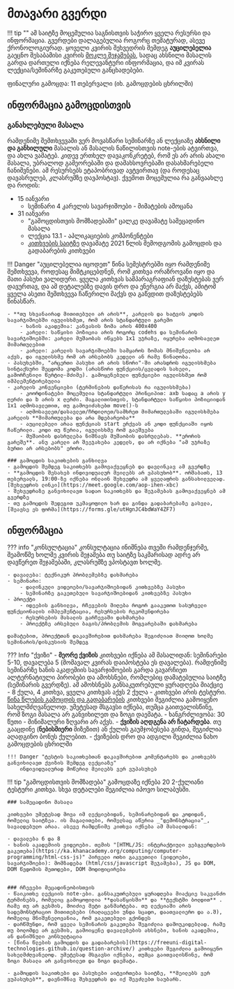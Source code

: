 # მთავარი გვერდი
!!! tip ""
	ამ საიტზე მოცემულია საგნისთვის საჭირო ყველა რესურსი და ინფორმაცია. გვერდები დალაგებულია როგორც თემატურად, ასევე ქრონოლოგიურად. 
	ყოველი კვირის შეხვედრის შემდეგ **აუცილებელია** გაეცნო შესაბამისი კვირის [მოკლე შეჯამებას](/22f/00_review), სადაც ახსნილი მასალის გარდა დართული იქნება რელევანტური ინფორმაცია, და იმ კვირას ლექცია/სემინარზე გაკეთებული განცხადებები. 


ფინალური გამოცდა: 11 თებერვალი (იხ. გამოცდების ცხრილში)

## ინფორმაცია გამოცდისთვის
### განახლებული მასალა
რამდენიმე შემთხვევაში ვერ მოვასწარი სემინარზე ან ლექციაზე **ახსნილი და განხილული** მასალის ან მასალის ნაწილისთვის note-ების ატვირთვა, და ახლა ვამატებ. კიდევ ერთხელ დავაკონკრეტებ, რომ ეს არ არის ახალი მასალა, უბრალოდ გამეორებაში და დამახსოვრებაში დასახმარებელი ჩანიშვნები. ამ რესურსებს ეტაპობრივად ავტვირთავ (და როდესაც დავასრულებ, კლასრუმზე დავპოსტავ). ქვემოთ მოცემულია რა განვაახლე და როდის:

- 15 იანვარი
	- სემინარი 4 კარელის სავარჯიშოები - მიმატების ამოცანა
- 31 იანვარი
	- "გამოცდისთვის მომზადებაში" ცალკე დავამატე სამეცადინო მასალა
	- ლექცია 13.1 - აპლიკაციების კომპონენტები
	- [კითხვების საიტზე][1] დავამატე 2021 წლის შემოდგომის გამოცდის და გადაბარების კითხვები

!!! Danger "აუცილებელია იცოდეთ"
	წინა სემესტრებში იყო რამდენიმე შემთხვევა, როდესაც მიმტკიცებდნენ, რომ კითხვა ორაზროვანი იყო და მათი პასუხი ვალიდური. ყველა კითხვას სამპარაგრაფიან დაზუსტებას ვერ დავურთავ, და ამ დეტალებზე დავის დრო და ენერგია არ მაქვს, ამიტომ ყველა ასეთი შემთხვევა ჩაწერილი მაქვს და გაწვდით დაზუსტებებს წინასწარ.
	
	- **თუ სხვანაირად მითითებული არ არის**, კარელის და ხატვის კოდის სავარჯიშოებში იგულისხმეთ, რომ არის სტანდარტული გარემო
		- ხანის აკადემია: კანვასის ზომა არის 400x400
		- კარელი: საწყისი პოზიცია არის როგორც codehs და სემინარის სავარჯიშოებში: კარელი მუშაობას იწყებს 1x1 უჯრაზე, იყურება აღმოსავლეთ მიმართულებით
		- კარელი: კარელის სავარჯიშოებში სამყაროს ზომას მნიშვნელობა არ აქვს, და იგულისხმე რომ არ არსებობს კედელი ან რამე წინაღობა.
	- პასუხებში, "არცერთი პასუხი არ არის სწორი"-ში არასდროს იგულისხმება სინტაქსური შეცდომა კოდში (არასწორი ფუნქციის/ცვლადის სახელი, გამორჩენილი წერტილ-მძიმე). გამოყენებული ფუნქციები იგულისხმეთ რომ იმპლემენტირებულია
	- კარელის კონვენციები (ტერმინების დაწერისას რა იგულისხმება)
		- კოორდინატები მოცემულია სტანდარტული პრინციპით: axb სადაც a არის y ღერძი და b არის x ღერძი. მაგალითისთვის, სტანდარტული საწყისი პოზიციიდან 1x1 აღმოსავლეთით, თუ გამოვიძახებთ move()-ს
		- აღმოსავლეთ/დასავლეთ/ჩრდილოეთ/სამხრეთ მიმართულებაში იგულისხმება კარელის **მიმართულება და არა მდებარეობა**
		- აუცილებელი არაა ფუნქციას start ერქვას ან კოდი ფუნქციაში იყოს ჩაწერილი. კოდი თუ წერია, იგულისხმე რომ გაეშვება
		- მუშაობის დასრულება ნიშნავს მუშაობის დასრულებას. **ერორის გარეშე**. ანუ კარელი არ შეეჯახება კედელს, და არ იქნება "ამ უჯრაზე ბურთი არ არსებობს" ერორი.
	
	### გამოცდის საკითხების განხილვა
	- გამოცდის შემდეგ საკითხებს გამოვაქვეყნებ და დავლინკავ ამ გვერდზე
	- **გამოცდის შესახებ ინდივიდუალურ მეილებს არ ვპასუხობ**. ორშაბათს, 13 თებერვალს, 19:00-ზე იქნება ონლაინ შეხვედრა ამ ყველაფრის განსახილველად. [შეხვედრის ლინკი](https://meet.google.com/aop-ihen-xbc)
	- შეხვედრაზე განვიხილავთ სადაო საკითხებს და შეჯამებას გამოვაქვეყნებ ამ გვერდზე
	- თუ გამოცდის შედეგით უკმაყოფილო ხარ და გინდა გადაბარებაზე გასვლა, [შეავსე ეს ფორმა](https://forms.gle/utHgnJC4bdWaY4ZF7)
	

## ინფორმაცია
??? info "კონსულტაცია"
	კონსულტაცია ინიშნება თვეში რამდენჯერმე, შეამოწმე ხოლმე კვირის შეჯამება თუ საიტზე საკმარისად ადრე არ დავწერეთ შეჯამებაში, კლასრუმზე ვპოსტავთ ხოლმე.
	
	- დავალება: ტექნიკურ პრობლემებზე დახმარება
	- სემინარი: 
		- დალინკული ვიდეოები/სავარჯიშოებიდან კითხვებზე პასუხი
		- სემინარზე გაკეთებული სავარჯიშოებიდან კითხვებზე პასუხი
	- პროექტი
		- იდეების განხილვა, რჩევების მიღება როგორ გააკეთოთ სასურველი ფუნქციონალის იმპლემენტაცია, რესურსების რეკომენდირება
		- რესურსების მასალის გარჩევაში დახმარება
		- პროექტზე არსებული ბაგის/პრობლემის მოგვარებაში დახმარება
	
	დამატებით, პროექტთან დაკავშირებით დახმარება შეგიძლიათ მიიღოთ ხოლმე სემინარის/დისკუსიის შემდეგ

??? Info "ქვიზი"
	- **მეორე ქვიზის** კითხვები იქნება ამ მასალიდან: სემინარები 5-10, დავალება 5 (მომავალ კვირას დაიპოსტება ეს დავალება). რამდენიმე სემინარზე ხანის აკადემიის სავარჯიშოების გარდა გავარჩიეთ ალტერნატიული პირობები და ამოხსნები, რომლებიც დამატებულია საიტზე (სემინარის გვერდზე). ამ ამოხსნებს განსაკუთრებული ყურადღება მიაქციე
	- 8 ქულა, 4 კითხვა, ყველა კითხვას აქვს 2 ქულა
	    - კითხვები არის ტესტური. [წინა წლების გამოცდის და გადაბარების](https://freeuni-digital-technologies.github.io/question-archive/) კითხვები შეგიძლია გამოიყენო სახელმძღვანელოდ. უმეტესად მსგავსი იქნება, თუმცა გაითვალისწინე, რომ ზოგი მასალა არ განვიხილეთ და ზოგი დაემატა.
	- ხანგრძლივობა: 30 წუთი
	- მინიმალური ზღვარი არ აქვს. 
	- **ქვიზის აღდგენა არ ჩატარდება**. თუ გააცდინე (**ნებისმიერი** მიზეზით) ან ქულის გაუმჯობესება გინდა, შეგიძლია აღადგინო ბონუს ქულებით. 
	- ქვიზების დრო და ადგილი შეგიძლია ნახო გამოცდების ცხრილში
	
	
	!!! Danger "ტესტის საკითხებთან დაკავშირებით კომენტარებს და კითხვებს განვიხილავთ ქვიზის შემდეგ ლექციაზე"
		ინდივიდუალურად მოწერილ მეილებს ვერ ვუპასუხებ

	

!!! tip "გამოცდისთვის მომზადება"
	გამოცდაზე იქნება 20 2-ქულიანი ტესტური კითხვა. სხვა დეტალები შეგიძლია იპოვო სილაბუსში.
	
	### სამეცადინო მასალა
	
	კითხვები უმეტესად მოვა იმ ლექციებიდან, სემინარებიდან და კოდიდან, რომელიც საიტზეა. ის მაგალითები, რომელსაც აწერია _"დემონსტრაცია"_, სავალდებულო არაა. ასევე რამდენიმე კითხვა იქნება ამ მასალიდან:
	
	- დავალება 6 და 8
	- ხანის აკადემიის ვიდეოები. თემის "[HTML/JS: ინტერაქტიული ვებგვერდების გაკეთება](https://ka.khanacademy.org/computing/computer-programming/html-css-js)" პირველი ოთხი გაკვეთილი (ვიდეოები, სავარჯიშოები): მომზადება (html/css/javascript შეჯამება), JS და DOM, DOM წვდომის მეთოდები, DOM მოდიფიცირება
	
	
	### რჩევები მეცადინეობისთვის
	- წაიკითხე ლექციის note-ები. განსაკუთრებული ყურადღება მიაქციე საკვანძო ტერმინებს, რომელიც გამოყოფილია **დასაწყისში** და **ტექსტში ბოლდით** . რამე თუ არ გესმის, მოიძიე მეტი განმარტება. თუ ლექციაში არის სადემონსტრაციო მითითებები (რაღაცეები უნდა სცადო, დაათვალიერო და ა.შ), რომელიც მნიშვნელოვანია, რომ გაკეთებული გქონდეს
	- დარწმუნდი, რომ ყველა სემინარის გაკეთება შეგიძლია დამოუკიდებლად. რამე თუ ბოლომდე არ გესმის, გამოიყენე დავალებების ახსნები, ხანის აკადემია, ან დანიშნული კონსულტაცია
	- [წინა წლების გამოცდის და გადაბარების](https://freeuni-digital-technologies.github.io/question-archive/) კითხვები შეგიძლია გამოიყენო სახელმძღვანელოდ. უმეტესად მსგავსი იქნება, თუმცა გაითვალისწინე, რომ ზოგი მასალა არ განვიხილეთ და ზოგი დაემატა.
	
	- გამოცდის საკითხები და პასუხები აიტვირთება საიტზე, **მეილებს ვერ ვუპასუხებ**, დავნიშნავ შეხვედრას და იქ შევძლებთ საუბარს.




[1]:	https://freeuni-digital-technologies.github.io/question-archive/